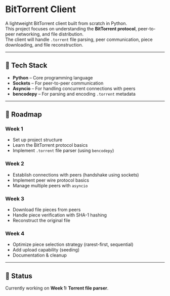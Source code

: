 # BitTorrent Client

A lightweight BitTorrent client built from scratch in Python.  
This project focuses on understanding the **BitTorrent protocol**, peer-to-peer networking, and file distribution.  
The client will handle `.torrent` file parsing, peer communication, piece downloading, and file reconstruction.

---

## 🚀 Tech Stack
- **Python** – Core programming language  
- **Sockets** – For peer-to-peer communication  
- **Asyncio** – For handling concurrent connections with peers  
- **bencodepy** – For parsing and encoding `.torrent` metadata  

---

## 📅 Roadmap

### Week 1
- Set up project structure  
- Learn the BitTorrent protocol basics  
- Implement `.torrent` file parser (using `bencodepy`)  

### Week 2
- Establish connections with peers (handshake using sockets)  
- Implement peer wire protocol basics  
- Manage multiple peers with `asyncio`  

### Week 3
- Download file pieces from peers  
- Handle piece verification with SHA-1 hashing  
- Reconstruct the original file  

### Week 4
- Optimize piece selection strategy (rarest-first, sequential)  
- Add upload capability (seeding)  
- Documentation & cleanup  

---

## 📖 Status
Currently working on **Week 1: Torrent file parser**.
